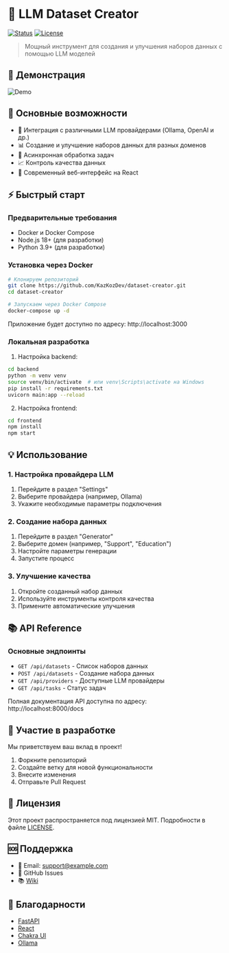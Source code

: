# 🎯 LLM Dataset Creator

[![Status](https://img.shields.io/badge/status-active-success.svg)]()
[![License](https://img.shields.io/badge/license-MIT-blue.svg)](/LICENSE)

> Мощный инструмент для создания и улучшения наборов данных с помощью LLM моделей

## 🎥 Демонстрация

![Demo](docs/demo.gif)

## 🚀 Основные возможности

- 🤖 Интеграция с различными LLM провайдерами (Ollama, OpenAI и др.)
- 📊 Создание и улучшение наборов данных для разных доменов
- 🔄 Асинхронная обработка задач
- 📈 Контроль качества данных
- 🎨 Современный веб-интерфейс на React

## ⚡ Быстрый старт

### Предварительные требования

- Docker и Docker Compose
- Node.js 18+ (для разработки)
- Python 3.9+ (для разработки)

### Установка через Docker

```bash
# Клонируем репозиторий
git clone https://github.com/KazKozDev/dataset-creator.git
cd dataset-creator

# Запускаем через Docker Compose
docker-compose up -d
```

Приложение будет доступно по адресу: http://localhost:3000

### Локальная разработка

1. Настройка backend:
```bash
cd backend
python -m venv venv
source venv/bin/activate  # или venv\Scripts\activate на Windows
pip install -r requirements.txt
uvicorn main:app --reload
```

2. Настройка frontend:
```bash
cd frontend
npm install
npm start
```

## 💡 Использование

### 1. Настройка провайдера LLM

1. Перейдите в раздел "Settings"
2. Выберите провайдера (например, Ollama)
3. Укажите необходимые параметры подключения

### 2. Создание набора данных

1. Перейдите в раздел "Generator"
2. Выберите домен (например, "Support", "Education")
3. Настройте параметры генерации
4. Запустите процесс

### 3. Улучшение качества

1. Откройте созданный набор данных
2. Используйте инструменты контроля качества
3. Примените автоматические улучшения

## 📚 API Reference

### Основные эндпоинты

- `GET /api/datasets` - Список наборов данных
- `POST /api/datasets` - Создание набора данных
- `GET /api/providers` - Доступные LLM провайдеры
- `GET /api/tasks` - Статус задач

Полная документация API доступна по адресу: http://localhost:8000/docs

## 🤝 Участие в разработке

Мы приветствуем ваш вклад в проект! 

1. Форкните репозиторий
2. Создайте ветку для новой функциональности
3. Внесите изменения
4. Отправьте Pull Request

## 📝 Лицензия

Этот проект распространяется под лицензией MIT. Подробности в файле [LICENSE](LICENSE).

## 🆘 Поддержка

- 📧 Email: support@example.com
- 💬 GitHub Issues
- 📚 [Wiki](https://github.com/KazKozDev/dataset-creator/wiki)

## 🙏 Благодарности

- [FastAPI](https://fastapi.tiangolo.com/)
- [React](https://reactjs.org/)
- [Chakra UI](https://chakra-ui.com/)
- [Ollama](https://ollama.ai/)

